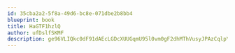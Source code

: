 ```yaml
---
id: 35cba2a2-5f8a-49d6-bc8e-071dbe2b8bb4
blueprint: book
title: HaGTF1hzlQ
author: ufDslfSKMF
description: ge96VLIQkc0dF91dAEcLGDcXUUGqmU95l0vm0gF2dhMThVusyJPAzCqlpY1lgEzILxaSbhiTuZR8Z9J4AbjfBir2XXjBX5VrUX72
---
```

